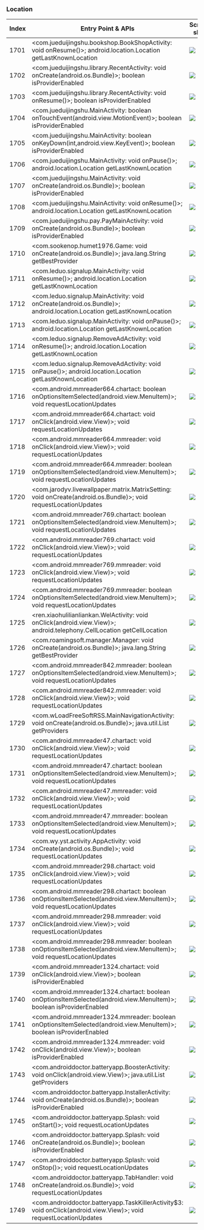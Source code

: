 ### Location
| Index | Entry Point & APIs | Screen shot | Resource id | Label |
| ------------- | ------------- | ------------- |-------------|-------------|
| 1701 | <com.jueduijingshu.bookshop.BookShopActivity: void onResume()>; android.location.Location getLastKnownLocation | ![](D:\COSMOS\output\py\Drebin\VirusShare_Android_20130506\VirusShare_566dd6a785d67f8cc48941c7a1d99e19\com.jueduijingshu.bookshop.BookShopActivity.png) |  | |
| 1702 | <com.jueduijingshu.library.RecentActivity: void onCreate(android.os.Bundle)>; boolean isProviderEnabled | ![](D:\COSMOS\output\py\Drebin\VirusShare_Android_20130506\VirusShare_566dd6a785d67f8cc48941c7a1d99e19\com.jueduijingshu.library.RecentActivity.png) |  | |
| 1703 | <com.jueduijingshu.library.RecentActivity: void onResume()>; boolean isProviderEnabled | ![](D:\COSMOS\output\py\Drebin\VirusShare_Android_20130506\VirusShare_566dd6a785d67f8cc48941c7a1d99e19\com.jueduijingshu.library.RecentActivity.png) |  | |
| 1704 | <com.jueduijingshu.MainActivity: boolean onTouchEvent(android.view.MotionEvent)>; boolean isProviderEnabled | ![](D:\COSMOS\output\py\Drebin\VirusShare_Android_20130506\VirusShare_566dd6a785d67f8cc48941c7a1d99e19\com.jueduijingshu.MainActivity.png) |  | |
| 1705 | <com.jueduijingshu.MainActivity: boolean onKeyDown(int,android.view.KeyEvent)>; boolean isProviderEnabled | ![](D:\COSMOS\output\py\Drebin\VirusShare_Android_20130506\VirusShare_566dd6a785d67f8cc48941c7a1d99e19\com.jueduijingshu.MainActivity.png) |  | |
| 1706 | <com.jueduijingshu.MainActivity: void onPause()>; android.location.Location getLastKnownLocation | ![](D:\COSMOS\output\py\Drebin\VirusShare_Android_20130506\VirusShare_566dd6a785d67f8cc48941c7a1d99e19\com.jueduijingshu.MainActivity.png) |  | |
| 1707 | <com.jueduijingshu.MainActivity: void onCreate(android.os.Bundle)>; boolean isProviderEnabled | ![](D:\COSMOS\output\py\Drebin\VirusShare_Android_20130506\VirusShare_566dd6a785d67f8cc48941c7a1d99e19\com.jueduijingshu.MainActivity.png) |  | |
| 1708 | <com.jueduijingshu.MainActivity: void onResume()>; android.location.Location getLastKnownLocation | ![](D:\COSMOS\output\py\Drebin\VirusShare_Android_20130506\VirusShare_566dd6a785d67f8cc48941c7a1d99e19\com.jueduijingshu.MainActivity.png) |  | |
| 1709 | <com.jueduijingshu.pay.PayMainActivity: void onCreate(android.os.Bundle)>; boolean isProviderEnabled | ![](D:\COSMOS\output\py\Drebin\VirusShare_Android_20130506\VirusShare_566dd6a785d67f8cc48941c7a1d99e19\com.jueduijingshu.pay.PayMainActivity.png) |  | |
| 1710 | <com.sookenop.humet1976.Game: void onCreate(android.os.Bundle)>; java.lang.String getBestProvider | ![](D:\COSMOS\output\py\Drebin\VirusShare_Android_20130506\VirusShare_56b678b026be016d09bea807fd9c8d6f\com.sookenop.humet1976.Game.png) |  | |
| 1711 | <com.leduo.signalup.MainActivity: void onResume()>; android.location.Location getLastKnownLocation | ![](D:\COSMOS\output\py\Drebin\VirusShare_Android_20130506\VirusShare_56f37379e6044570c2d754769c551894\com.leduo.signalup.MainActivity.png) |  | |
| 1712 | <com.leduo.signalup.MainActivity: void onCreate(android.os.Bundle)>; android.location.Location getLastKnownLocation | ![](D:\COSMOS\output\py\Drebin\VirusShare_Android_20130506\VirusShare_56f37379e6044570c2d754769c551894\com.leduo.signalup.MainActivity.png) |  | |
| 1713 | <com.leduo.signalup.MainActivity: void onPause()>; android.location.Location getLastKnownLocation | ![](D:\COSMOS\output\py\Drebin\VirusShare_Android_20130506\VirusShare_56f37379e6044570c2d754769c551894\com.leduo.signalup.MainActivity.png) |  | |
| 1714 | <com.leduo.signalup.RemoveAdActivity: void onResume()>; android.location.Location getLastKnownLocation | ![](D:\COSMOS\output\py\Drebin\VirusShare_Android_20130506\VirusShare_56f37379e6044570c2d754769c551894\com.leduo.signalup.RemoveAdActivity.png) |  | |
| 1715 | <com.leduo.signalup.RemoveAdActivity: void onPause()>; android.location.Location getLastKnownLocation | ![](D:\COSMOS\output\py\Drebin\VirusShare_Android_20130506\VirusShare_56f37379e6044570c2d754769c551894\com.leduo.signalup.RemoveAdActivity.png) |  | |
| 1716 | <com.android.mmreader664.chartact: boolean onOptionsItemSelected(android.view.MenuItem)>; void requestLocationUpdates | ![](D:\COSMOS\output\py\Drebin\VirusShare_Android_20130506\VirusShare_5705ce60d71086d574de07656a72991c\com.android.mmreader664.chartact.png) |  | |
| 1717 | <com.android.mmreader664.chartact: void onClick(android.view.View)>; void requestLocationUpdates | ![](D:\COSMOS\output\py\Drebin\VirusShare_Android_20130506\VirusShare_5705ce60d71086d574de07656a72991c\com.android.mmreader664.chartact.png) |  | |
| 1718 | <com.android.mmreader664.mmreader: void onClick(android.view.View)>; void requestLocationUpdates | ![](D:\COSMOS\output\py\Drebin\VirusShare_Android_20130506\VirusShare_5705ce60d71086d574de07656a72991c\com.android.mmreader664.mmreader.png) |  | |
| 1719 | <com.android.mmreader664.mmreader: boolean onOptionsItemSelected(android.view.MenuItem)>; void requestLocationUpdates | ![](D:\COSMOS\output\py\Drebin\VirusShare_Android_20130506\VirusShare_5705ce60d71086d574de07656a72991c\com.android.mmreader664.mmreader.png) |  | |
| 1720 | <com.jarodyv.livewallpaper.matrix.MatrixSetting: void onCreate(android.os.Bundle)>; void requestLocationUpdates | ![](D:\COSMOS\output\py\Drebin\VirusShare_Android_20130506\VirusShare_5734a71a93d4182f4304ca47b2e61ff3\com.jarodyv.livewallpaper.matrix.MatrixSetting.png) |  | |
| 1721 | <com.android.mmreader769.chartact: boolean onOptionsItemSelected(android.view.MenuItem)>; void requestLocationUpdates | ![](D:\COSMOS\output\py\Drebin\VirusShare_Android_20130506\VirusShare_57afebdd93e45bd758f42f6395a10f02\com.android.mmreader769.chartact.png) |  | |
| 1722 | <com.android.mmreader769.chartact: void onClick(android.view.View)>; void requestLocationUpdates | ![](D:\COSMOS\output\py\Drebin\VirusShare_Android_20130506\VirusShare_57afebdd93e45bd758f42f6395a10f02\com.android.mmreader769.chartact.png) |  | |
| 1723 | <com.android.mmreader769.mmreader: void onClick(android.view.View)>; void requestLocationUpdates | ![](D:\COSMOS\output\py\Drebin\VirusShare_Android_20130506\VirusShare_57afebdd93e45bd758f42f6395a10f02\com.android.mmreader769.mmreader.png) |  | |
| 1724 | <com.android.mmreader769.mmreader: boolean onOptionsItemSelected(android.view.MenuItem)>; void requestLocationUpdates | ![](D:\COSMOS\output\py\Drebin\VirusShare_Android_20130506\VirusShare_57afebdd93e45bd758f42f6395a10f02\com.android.mmreader769.mmreader.png) |  | |
| 1725 | <ren.xiaohulilianliankan.WelActivity: void onClick(android.view.View)>; android.telephony.CellLocation getCellLocation | ![](D:\COSMOS\output\py\Drebin\VirusShare_Android_20130506\VirusShare_584cd579d974a9133935cf0fac2d68dc\ren.xiaohulilianliankan.WelActivity.png) |  | |
| 1726 | <com.roamingsoft.manager.Manager: void onCreate(android.os.Bundle)>; java.lang.String getBestProvider | ![](D:\COSMOS\output\py\Drebin\VirusShare_Android_20130506\VirusShare_58b42fb78d08d563cf168a3f4ac3f5fa\com.roamingsoft.manager.Manager.png) |  | |
| 1727 | <com.android.mmreader842.mmreader: boolean onOptionsItemSelected(android.view.MenuItem)>; void requestLocationUpdates | ![](D:\COSMOS\output\py\Drebin\VirusShare_Android_20130506\VirusShare_5931feb749ea14d494b5d221bd499483\com.android.mmreader842.mmreader.png) |  | |
| 1728 | <com.android.mmreader842.mmreader: void onClick(android.view.View)>; void requestLocationUpdates | ![](D:\COSMOS\output\py\Drebin\VirusShare_Android_20130506\VirusShare_5931feb749ea14d494b5d221bd499483\com.android.mmreader842.mmreader.png) |  | |
| 1729 | <com.wLoadFreeSoftRSS.MainNavigationActivity: void onCreate(android.os.Bundle)>; java.util.List getProviders | ![](D:\COSMOS\output\py\Drebin\VirusShare_Android_20130506\VirusShare_59a596ce1e6e37f5c70eb5779d12311b\com.wLoadFreeSoftRSS.MainNavigationActivity.png) |  | |
| 1730 | <com.android.mmreader47.chartact: void onClick(android.view.View)>; void requestLocationUpdates | ![](D:\COSMOS\output\py\Drebin\VirusShare_Android_20130506\VirusShare_5a000f00627b66da8d37ddb65a18151e\com.android.mmreader47.chartact.png) |  | |
| 1731 | <com.android.mmreader47.chartact: boolean onOptionsItemSelected(android.view.MenuItem)>; void requestLocationUpdates | ![](D:\COSMOS\output\py\Drebin\VirusShare_Android_20130506\VirusShare_5a000f00627b66da8d37ddb65a18151e\com.android.mmreader47.chartact.png) |  | |
| 1732 | <com.android.mmreader47.mmreader: void onClick(android.view.View)>; void requestLocationUpdates | ![](D:\COSMOS\output\py\Drebin\VirusShare_Android_20130506\VirusShare_5a000f00627b66da8d37ddb65a18151e\com.android.mmreader47.mmreader.png) |  | |
| 1733 | <com.android.mmreader47.mmreader: boolean onOptionsItemSelected(android.view.MenuItem)>; void requestLocationUpdates | ![](D:\COSMOS\output\py\Drebin\VirusShare_Android_20130506\VirusShare_5a000f00627b66da8d37ddb65a18151e\com.android.mmreader47.mmreader.png) |  | |
| 1734 | <com.wy.yst.activity.AppActivity: void onCreate(android.os.Bundle)>; void requestLocationUpdates | ![](D:\COSMOS\output\py\Drebin\VirusShare_Android_20130506\VirusShare_5a188edf03f3efdd2e313b98e81e84d1\com.wy.yst.activity.AppActivity.png) |  | |
| 1735 | <com.android.mmreader298.chartact: void onClick(android.view.View)>; void requestLocationUpdates | ![](D:\COSMOS\output\py\Drebin\VirusShare_Android_20130506\VirusShare_d64cf282eb68932b89a9e5a34ad68b77\com.android.mmreader298.chartact.png) |  | |
| 1736 | <com.android.mmreader298.chartact: boolean onOptionsItemSelected(android.view.MenuItem)>; void requestLocationUpdates | ![](D:\COSMOS\output\py\Drebin\VirusShare_Android_20130506\VirusShare_d64cf282eb68932b89a9e5a34ad68b77\com.android.mmreader298.chartact.png) |  | |
| 1737 | <com.android.mmreader298.mmreader: void onClick(android.view.View)>; void requestLocationUpdates | ![](D:\COSMOS\output\py\Drebin\VirusShare_Android_20130506\VirusShare_d64cf282eb68932b89a9e5a34ad68b77\com.android.mmreader298.mmreader.png) |  | |
| 1738 | <com.android.mmreader298.mmreader: boolean onOptionsItemSelected(android.view.MenuItem)>; void requestLocationUpdates | ![](D:\COSMOS\output\py\Drebin\VirusShare_Android_20130506\VirusShare_d64cf282eb68932b89a9e5a34ad68b77\com.android.mmreader298.mmreader.png) |  | |
| 1739 | <com.android.mmreader1324.chartact: void onClick(android.view.View)>; boolean isProviderEnabled | ![](D:\COSMOS\output\py\Drebin\VirusShare_Android_20130506\VirusShare_5d9b6b18d9edd1610b6951282d720d9e\com.android.mmreader1324.chartact.png) |  | |
| 1740 | <com.android.mmreader1324.chartact: boolean onOptionsItemSelected(android.view.MenuItem)>; boolean isProviderEnabled | ![](D:\COSMOS\output\py\Drebin\VirusShare_Android_20130506\VirusShare_5d9b6b18d9edd1610b6951282d720d9e\com.android.mmreader1324.chartact.png) |  | |
| 1741 | <com.android.mmreader1324.mmreader: boolean onOptionsItemSelected(android.view.MenuItem)>; boolean isProviderEnabled | ![](D:\COSMOS\output\py\Drebin\VirusShare_Android_20130506\VirusShare_5d9b6b18d9edd1610b6951282d720d9e\com.android.mmreader1324.mmreader.png) |  | |
| 1742 | <com.android.mmreader1324.mmreader: void onClick(android.view.View)>; boolean isProviderEnabled | ![](D:\COSMOS\output\py\Drebin\VirusShare_Android_20130506\VirusShare_5d9b6b18d9edd1610b6951282d720d9e\com.android.mmreader1324.mmreader.png) |  | |
| 1743 | <com.androiddoctor.batteryapp.BoosterActivity: void onClick(android.view.View)>; java.util.List getProviders | ![](D:\COSMOS\output\py\Drebin\VirusShare_Android_20130506\VirusShare_5e30509b3f137ca122bac42bb5534cdd\com.androiddoctor.batteryapp.BoosterActivity.png) |  | |
| 1744 | <com.androiddoctor.batteryapp.InstallerActivity: void onCreate(android.os.Bundle)>; boolean isProviderEnabled | ![](D:\COSMOS\output\py\Drebin\VirusShare_Android_20130506\VirusShare_5e30509b3f137ca122bac42bb5534cdd\com.androiddoctor.batteryapp.InstallerActivity.png) |  | |
| 1745 | <com.androiddoctor.batteryapp.Splash: void onStart()>; void requestLocationUpdates | ![](D:\COSMOS\output\py\Drebin\VirusShare_Android_20130506\VirusShare_5e30509b3f137ca122bac42bb5534cdd\com.androiddoctor.batteryapp.Splash.png) |  | |
| 1746 | <com.androiddoctor.batteryapp.Splash: void onCreate(android.os.Bundle)>; boolean isProviderEnabled | ![](D:\COSMOS\output\py\Drebin\VirusShare_Android_20130506\VirusShare_5e30509b3f137ca122bac42bb5534cdd\com.androiddoctor.batteryapp.Splash.png) |  | |
| 1747 | <com.androiddoctor.batteryapp.Splash: void onStop()>; void requestLocationUpdates | ![](D:\COSMOS\output\py\Drebin\VirusShare_Android_20130506\VirusShare_5e30509b3f137ca122bac42bb5534cdd\com.androiddoctor.batteryapp.Splash.png) |  | |
| 1748 | <com.androiddoctor.batteryapp.TabHandler: void onCreate(android.os.Bundle)>; void requestLocationUpdates | ![](D:\COSMOS\output\py\Drebin\VirusShare_Android_20130506\VirusShare_5e30509b3f137ca122bac42bb5534cdd\com.androiddoctor.batteryapp.TabHandler.png) |  | |
| 1749 | <com.androiddoctor.batteryapp.TaskKillerActivity$3: void onClick(android.view.View)>; void requestLocationUpdates | ![](D:\COSMOS\output\py\Drebin\VirusShare_Android_20130506\VirusShare_5e30509b3f137ca122bac42bb5534cdd\com.androiddoctor.batteryapp.TaskKillerActivity.png) |  | |

